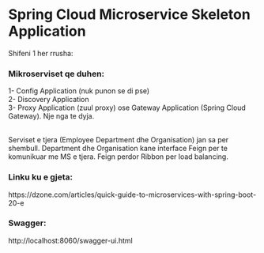 # Spring Cloud Microservice Skeleton Application
Shifeni 1 her rrusha:

<h3>Mikroserviset qe duhen:</h3>
1- Config Application (nuk punon se di pse) <br>
2- Discovery Application <br>
3- Proxy Application (zuul proxy) ose Gateway Application (Spring Cloud Gateway). Nje nga te dyja. <br><br>

Serviset e tjera (Employee Department dhe Organisation) jan sa per shembull. 
Department dhe Organisation kane interface Feign per te komunikuar me MS e tjera.
Feign perdor Ribbon per load balancing.

<h3>Linku ku e gjeta:</h3>
https://dzone.com/articles/quick-guide-to-microservices-with-spring-boot-20-e

<h3>Swagger:</h3>
http://localhost:8060/swagger-ui.html
